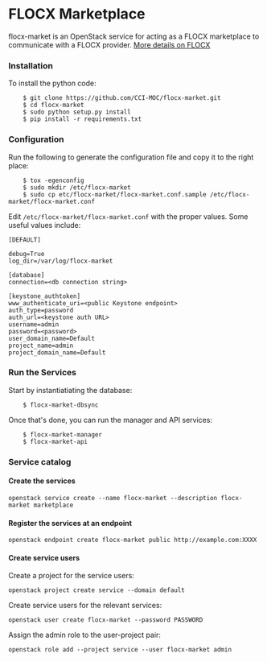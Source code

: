 # FLOCX Marketplace

flocx-market is an OpenStack service for acting as a FLOCX marketplace to communicate with a FLOCX provider. [More details on FLOCX](https://github.com/CCI-MOC/flocx)


### Installation

To  install the python code:

```
    $ git clone https://github.com/CCI-MOC/flocx-market.git
    $ cd flocx-market
    $ sudo python setup.py install
    $ pip install -r requirements.txt
```


### Configuration

Run the following to generate the configuration file and copy it to the right place:

```
    $ tox -egenconfig
    $ sudo mkdir /etc/flocx-market
    $ sudo cp etc/flocx-market/flocx-market.conf.sample /etc/flocx-market/flocx-market.conf
```

Edit `/etc/flocx-market/flocx-market.conf` with the proper values. Some useful values include:

```
[DEFAULT]

debug=True
log_dir=/var/log/flocx-market

[database]
connection=<db connection string>

[keystone_authtoken]
www_authenticate_uri=<public Keystone endpoint>
auth_type=password
auth_url=<keystone auth URL>
username=admin
password=<password>
user_domain_name=Default
project_name=admin
project_domain_name=Default
```


### Run the Services

Start by instantiatiating the database:

```
    $ flocx-market-dbsync
```

Once that's done, you can run the manager and API services:


```
    $ flocx-market-manager
    $ flocx-market-api
```


### Service catalog
#### Create the services

```
openstack service create --name flocx-market --description flocx-market marketplace
```

#### Register the services at an endpoint

```
openstack endpoint create flocx-market public http://example.com:XXXX
```

#### Create service users

Create a project for the service users:

```
openstack project create service --domain default
```

Create service users for the relevant services:

```
openstack user create flocx-market --password PASSWORD
```

Assign the admin role to the user-project pair:

```
openstack role add --project service --user flocx-market admin
```
